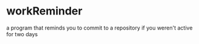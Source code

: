 # workReminder
a program that reminds you to commit to a repository if you weren't active for two days

